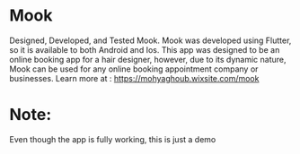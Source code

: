 # Mook
 Designed, Developed, and Tested Mook. Mook was developed using Flutter, so it is available to both Android and Ios. This app was designed to be an online booking app for a hair designer, however, due to its dynamic nature, Mook can be used for any online booking appointment company or businesses. Learn more at : https://mohyaghoub.wixsite.com/mook
 
 # Note:
  Even though the app is fully working, this is just a demo  
